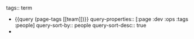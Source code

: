tags:: term

- {{query (page-tags [[team]])}}
  query-properties:: [:page :dev :ops :tags :people]
  query-sort-by:: people
  query-sort-desc:: true
-